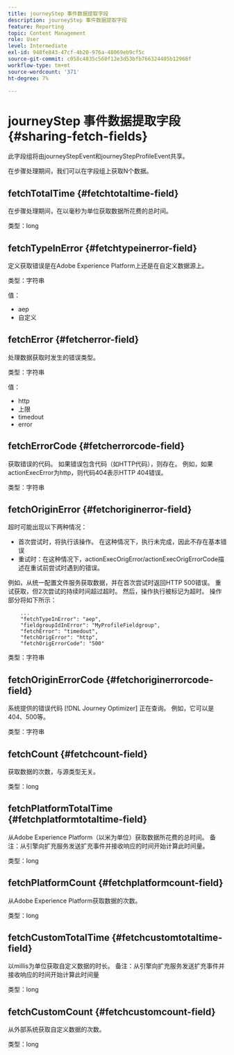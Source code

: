 ```yaml
---
title: journeyStep 事件数据提取字段
description: journeyStep 事件数据提取字段
feature: Reporting
topic: Content Management
role: User
level: Intermediate
exl-id: 948fe843-47cf-4b20-976a-48069eb9cf5c
source-git-commit: c058c4835c560f12e3d53bfb766324405b12968f
workflow-type: tm+mt
source-wordcount: '371'
ht-degree: 7%

---
```


# journeyStep 事件数据提取字段 {#sharing-fetch-fields}

此字段组将由journeyStepEvent和journeyStepProfileEvent共享。

在步骤处理期间，我们可以在字段组上获取N个数据。

## fetchTotalTime {#fetchtotaltime-field}

在步骤处理期间，在以毫秒为单位获取数据所花费的总时间。

类型：long

## fetchTypeInError {#fetchtypeinerror-field}

定义获取错误是在Adobe Experience Platform上还是在自定义数据源上。

类型：字符串

值：
* aep
* 自定义

## fetchError {#fetcherror-field}

处理数据获取时发生的错误类型。

类型：字符串

值：
* http
* 上限
* timedout
* error

## fetchErrorCode {#fetcherrorcode-field}

获取错误的代码。 如果错误包含代码（如HTTP代码），则存在。 例如，如果actionExecError为http，则代码404表示HTTP 404错误。

类型：字符串

## fetchOriginError {#fetchoriginerror-field}

超时可能出现以下两种情况：

* 首次尝试时，将执行该操作。 在这种情况下，执行未完成，因此不存在基本错误
* 重试时：在这种情况下，actionExecOrigError/actionExecOrigErrorCode描述在重试前尝试时遇到的错误。

例如，从统一配置文件服务获取数据，并在首次尝试时返回HTTP 500错误。 重试获取，但2次尝试的持续时间超过超时。 然后，操作执行被标记为超时。 操作部分将如下所示：

```
    ...
    "fetchTypeInError": "aep",
    "fieldgroupIdInError": "MyProfileFieldgroup",
    "fetchError": "timedout",
    "fetchOrigError": "http",
    "fetchOrigErrorCode": "500"
```

类型：字符串

## fetchOriginErrorCode {#fetchoriginerrorcode-field}

系统提供的错误代码 [!DNL Journey Optimizer] 正在查询。 例如，它可以是404、500等。

类型：字符串

## fetchCount {#fetchcount-field}

获取数据的次数，与源类型无关。

类型：long

## fetchPlatformTotalTime {#fetchplatformtotaltime-field}

从Adobe Experience Platform（以米为单位）获取数据所花费的总时间。 备注：从引擎向扩充服务发送扩充事件并接收响应的时间开始计算此时间量。

类型：long

## fetchPlatformCount {#fetchplatformcount-field}

从Adobe Experience Platform获取数据的次数。

类型：long

## fetchCustomTotalTime {#fetchcustomtotaltime-field}

以millis为单位获取自定义数据的时长。 备注：从引擎向扩充服务发送扩充事件并接收响应的时间开始计算此时间量

类型：long

## fetchCustomCount {#fetchcustomcount-field}

从外部系统获取自定义数据的次数。

类型：long
